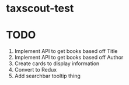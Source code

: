 # taxscout-test

# TODO
1. Implement API to get books based off Title
2. Implement API to get books based off Author
3. Create cards to display information
4. Convert to Redux
5. Add searchbar tooltip thing
